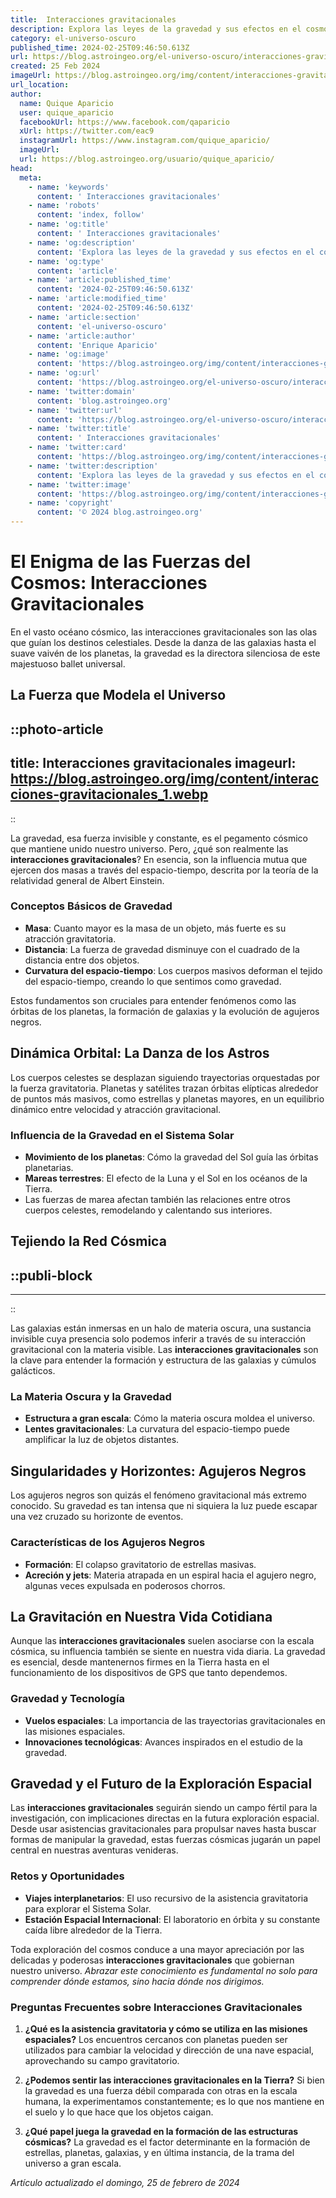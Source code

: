 ```yaml
---
title:  Interacciones gravitacionales
description: Explora las leyes de la gravedad y sus efectos en el cosmos. Comprende cómo las interacciones gravitacionales moldean el universo.
category: el-universo-oscuro
published_time: 2024-02-25T09:46:50.613Z
url: https://blog.astroingeo.org/el-universo-oscuro/interacciones-gravitacionales
created: 25 Feb 2024
imageUrl: https://blog.astroingeo.org/img/content/interacciones-gravitacionales_1.webp
url_location:
author:
  name: Quique Aparicio
  user: quique_aparicio
  facebookUrl: https://www.facebook.com/qaparicio
  xUrl: https://twitter.com/eac9
  instagramUrl: https://www.instagram.com/quique_aparicio/
  imageUrl: 
  url: https://blog.astroingeo.org/usuario/quique_aparicio/
head:
  meta:
    - name: 'keywords'
      content: ' Interacciones gravitacionales'
    - name: 'robots'
      content: 'index, follow'
    - name: 'og:title'
      content: ' Interacciones gravitacionales'
    - name: 'og:description'
      content: 'Explora las leyes de la gravedad y sus efectos en el cosmos. Comprende cómo las interacciones gravitacionales moldean el universo.'
    - name: 'og:type'
      content: 'article'
    - name: 'article:published_time'
      content: '2024-02-25T09:46:50.613Z'
    - name: 'article:modified_time'
      content: '2024-02-25T09:46:50.613Z'
    - name: 'article:section'
      content: 'el-universo-oscuro'
    - name: 'article:author'
      content: 'Enrique Aparicio'
    - name: 'og:image'
      content: 'https://blog.astroingeo.org/img/content/interacciones-gravitacionales_1.webp'
    - name: 'og:url'
      content: 'https://blog.astroingeo.org/el-universo-oscuro/interacciones-gravitacionales'
    - name: 'twitter:domain'
      content: 'blog.astroingeo.org'
    - name: 'twitter:url'
      content: 'https://blog.astroingeo.org/el-universo-oscuro/interacciones-gravitacionales'
    - name: 'twitter:title'
      content: ' Interacciones gravitacionales'
    - name: 'twitter:card'
      content: 'https://blog.astroingeo.org/img/content/interacciones-gravitacionales_1.webp'
    - name: 'twitter:description'
      content: 'Explora las leyes de la gravedad y sus efectos en el cosmos. Comprende cómo las interacciones gravitacionales moldean el universo.'
    - name: 'twitter:image'
      content: 'https://blog.astroingeo.org/img/content/interacciones-gravitacionales_1.webp'
    - name: 'copyright'
      content: '© 2024 blog.astroingeo.org'
---
```

# El Enigma de las Fuerzas del Cosmos: Interacciones Gravitacionales

En el vasto océano cósmico, las interacciones gravitacionales son las olas que guían los destinos celestiales. Desde la danza de las galaxias hasta el suave vaivén de los planetas, la gravedad es la directora silenciosa de este majestuoso ballet universal.

## La Fuerza que Modela el Universo


::photo-article
---
title:  Interacciones gravitacionales
imageurl: https://blog.astroingeo.org/img/content/interacciones-gravitacionales_1.webp
---
::

 La gravedad, esa fuerza invisible y constante, es el pegamento cósmico que mantiene unido nuestro universo. Pero, ¿qué son realmente las **interacciones gravitacionales**? En esencia, son la influencia mutua que ejercen dos masas a través del espacio-tiempo, descrita por la teoría de la relatividad general de Albert Einstein.

### Conceptos Básicos de Gravedad

- **Masa**: Cuanto mayor es la masa de un objeto, más fuerte es su atracción gravitatoria.
- **Distancia**: La fuerza de gravedad disminuye con el cuadrado de la distancia entre dos objetos.
- **Curvatura del espacio-tiempo**: Los cuerpos masivos deforman el tejido del espacio-tiempo, creando lo que sentimos como gravedad.

Estos fundamentos son cruciales para entender fenómenos como las órbitas de los planetas, la formación de galaxias y la evolución de agujeros negros.

## Dinámica Orbital: La Danza de los Astros

Los cuerpos celestes se desplazan siguiendo trayectorias orquestadas por la fuerza gravitatoria. Planetas y satélites trazan órbitas elípticas alrededor de puntos más masivos, como estrellas y planetas mayores, en un equilibrio dinámico entre velocidad y atracción gravitacional.

### Influencia de la Gravedad en el Sistema Solar

- **Movimiento de los planetas**: Cómo la gravedad del Sol guía las órbitas planetarias.
- **Mareas terrestres**: El efecto de la Luna y el Sol en los océanos de la Tierra.
- Las fuerzas de marea afectan también las relaciones entre otros cuerpos celestes, remodelando y calentando sus interiores.

## Tejiendo la Red Cósmica


  ::publi-block
  ---
  ---
  ::
  
   Las galaxias están inmersas en un halo de materia oscura, una sustancia invisible cuya presencia solo podemos inferir a través de su interacción gravitacional con la materia visible. Las **interacciones gravitacionales** son la clave para entender la formación y estructura de las galaxias y cúmulos galácticos.

### La Materia Oscura y la Gravedad

- **Estructura a gran escala**: Cómo la materia oscura moldea el universo.
- **Lentes gravitacionales**: La curvatura del espacio-tiempo puede amplificar la luz de objetos distantes.

## Singularidades y Horizontes: Agujeros Negros

Los agujeros negros son quizás el fenómeno gravitacional más extremo conocido. Su gravedad es tan intensa que ni siquiera la luz puede escapar una vez cruzado su horizonte de eventos.

### Características de los Agujeros Negros

- **Formación**: El colapso gravitatorio de estrellas masivas.
- **Acreción y jets**: Materia atrapada en un espiral hacia el agujero negro, algunas veces expulsada en poderosos chorros.

## La Gravitación en Nuestra Vida Cotidiana

Aunque las **interacciones gravitacionales** suelen asociarse con la escala cósmica, su influencia también se siente en nuestra vida diaria. La gravedad es esencial, desde mantenernos firmes en la Tierra hasta en el funcionamiento de los dispositivos de GPS que tanto dependemos.

### Gravedad y Tecnología

- **Vuelos espaciales**: La importancia de las trayectorias gravitacionales en las misiones espaciales.
- **Innovaciones tecnológicas**: Avances inspirados en el estudio de la gravedad.

## Gravedad y el Futuro de la Exploración Espacial

Las **interacciones gravitacionales** seguirán siendo un campo fértil para la investigación, con implicaciones directas en la futura exploración espacial. Desde usar asistencias gravitacionales para propulsar naves hasta buscar formas de manipular la gravedad, estas fuerzas cósmicas jugarán un papel central en nuestras aventuras venideras.

### Retos y Oportunidades

- **Viajes interplanetarios**: El uso recursivo de la asistencia gravitatoria para explorar el Sistema Solar.
- **Estación Espacial Internacional**: El laboratorio en órbita y su constante caída libre alrededor de la Tierra.

Toda exploración del cosmos conduce a una mayor apreciación por las delicadas y poderosas **interacciones gravitacionales** que gobiernan nuestro universo. *Abrazar este conocimiento es fundamental no solo para comprender dónde estamos, sino hacia dónde nos dirigimos.*

### Preguntas Frecuentes sobre Interacciones Gravitacionales

1. **¿Qué es la asistencia gravitatoria y cómo se utiliza en las misiones espaciales?**
   Los encuentros cercanos con planetas pueden ser utilizados para cambiar la velocidad y dirección de una nave espacial, aprovechando su campo gravitatorio.

2. **¿Podemos sentir las interacciones gravitacionales en la Tierra?**
   Si bien la gravedad es una fuerza débil comparada con otras en la escala humana, la experimentamos constantemente; es lo que nos mantiene en el suelo y lo que hace que los objetos caigan.

3. **¿Qué papel juega la gravedad en la formación de las estructuras cósmicas?**
   La gravedad es el factor determinante en la formación de estrellas, planetas, galaxias, y en última instancia, de la trama del universo a gran escala.

_Artículo actualizado el domingo, 25 de febrero de 2024_